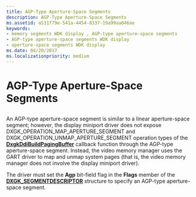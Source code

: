 ```yaml
---
title: AGP-Type Aperture-Space Segments
description: AGP-Type Aperture-Space Segments
ms.assetid: a531f79e-541a-4454-8337-19a99aa046ae
keywords:
- memory segments WDK display , AGP-type aperture-space segments
- AGP-type aperture-space segments WDK display
- aperture-space segments WDK display
ms.date: 04/20/2017
ms.localizationpriority: medium
---
```


# AGP-Type Aperture-Space Segments


## <span id="ddk_agp_type_aperture_space_segments_gg"></span><span id="DDK_AGP_TYPE_APERTURE_SPACE_SEGMENTS_GG"></span>


An AGP-type aperture-space segment is similar to a linear aperture-space segment; however, the display miniport driver does not expose DXGK\_OPERATION\_MAP\_APERTURE\_SEGMENT and DXGK\_OPERATION\_UNMAP\_APERTURE\_SEGMENT operation types of the [**DxgkDdiBuildPagingBuffer**](https://msdn.microsoft.com/library/windows/hardware/ff559587) callback function through the AGP-type aperture-space segment. Instead, the video memory manager uses the GART driver to map and unmap system pages (that is, the video memory manager does not involve the display miniport driver).

The driver must set the **Agp** bit-field flag in the **Flags** member of the [**DXGK\_SEGMENTDESCRIPTOR**](https://msdn.microsoft.com/library/windows/hardware/ff562035) structure to specify an AGP-type aperture-space segment.

 

 





